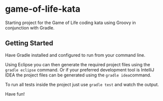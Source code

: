 game-of-life-kata
=================

Starting project for the Game of Life coding kata using Groovy in conjunction with Gradle.

Getting Started
---------------

Have Gradle installed and configured to run from your command line.

Using Eclipse you can then generate the required project files using the `gradle eclipse` command. Or if your preferred development tool is IntelliJ IDEA the project files can be generated using the `gradle idea`command.

To run all tests inside the project just use `gradle test` and watch the output.

Have fun!
